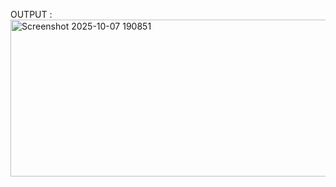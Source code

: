 OUTPUT :
<img width="606" height="251" alt="Screenshot 2025-10-07 190851" src="https://github.com/user-attachments/assets/00c5743a-be36-46d2-847b-6987b5fbe383" />
